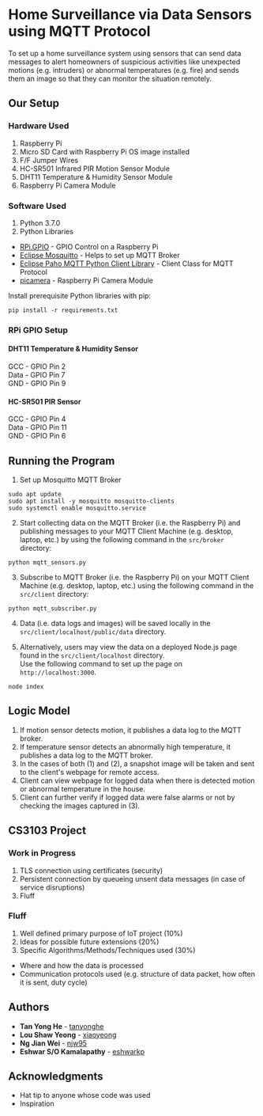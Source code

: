 # Home Surveillance via Data Sensors using MQTT Protocol

To set up a home surveillance system using sensors that can send data messages to alert homeowners of suspicious activities like unexpected motions (e.g. intruders) or abnormal temperatures (e.g. fire) and sends them an image so that they can monitor the situation remotely.

## Our Setup

### Hardware Used

1. Raspberry Pi
2. Micro SD Card with Raspberry Pi OS image installed
2. F/F Jumper Wires
3. HC-SR501 Infrared PIR Motion Sensor Module
4. DHT11 Temperature & Humidity Sensor Module
5. Raspberry Pi Camera Module

### Software Used
 
1. Python 3.7.0  
2. Python Libraries  
* [RPi.GPIO](https://pypi.org/project/RPi.GPIO/) - GPIO Control on a Raspberry Pi  
* [Eclipse Mosquitto](https://mosquitto.org/) - Helps to set up MQTT Broker 
* [Eclipse Paho MQTT Python Client Library](https://pypi.org/project/paho-mqtt/) - Client Class for MQTT Protocol   
* [picamera](https://pypi.org/project/picamera/) - Raspberry Pi Camera Module  

Install prerequisite Python libraries with pip:  
```
pip install -r requirements.txt  
```

### RPi GPIO Setup

#### DHT11 Temperature & Humidity Sensor
GCC - GPIO Pin 2  
Data - GPIO Pin 7  
GND - GPIO Pin 9  
#### HC-SR501 PIR Sensor
GCC - GPIO Pin 4  
Data - GPIO Pin 11  
GND - GPIO Pin 6  

## Running the Program

1. Set up Mosquitto MQTT Broker

```
sudo apt update
sudo apt install -y mosquitto mosquitto-clients
sudo systemctl enable mosquitto.service
```

2. Start collecting data on the MQTT Broker (i.e. the Raspberry Pi) and publishing messages to your MQTT Client Machine (e.g. desktop, laptop, etc.) by using the following command in the `src/broker` directory:

```
python mqtt_sensors.py
```

3. Subscribe to MQTT Broker (i.e. the Raspberry Pi) on your MQTT Client Machine (e.g. desktop, laptop, etc.) using the following command in the `src/client` directory:

```
python mqtt_subscriber.py
```

4. Data (i.e. data logs and images) will be saved locally in the `src/client/localhost/public/data` directory.

5. Alternatively, users may view the data on a deployed Node.js page found in the `src/client/localhost` directory.  
Use the following command to set up the page on `http://localhost:3000`.

```
node index
```

## Logic Model

1. If motion sensor detects motion, it publishes a data log to the MQTT broker.
2. If temperature sensor detects an abnormally high temperature, it publishes a data log to the MQTT broker.
3. In the cases of both (1) and (2), a snapshot image will be taken and sent to the client's webpage for remote access.
4. Client can view webpage for logged data when there is detected motion or abnormal temperature in the house.
5. Client can further verify if logged data were false alarms or not by checking the images captured in (3).


## CS3103 Project

### Work in Progress
1. TLS connection using certificates (security)
2. Persistent connection by queueing unsent data messages (in case of service disruptions)
3. Fluff

### Fluff
1.  Well defined primary purpose of IoT project (10%)
2. Ideas for possible future extensions (20%)
3. Specific Algorithms/Methods/Techniques used (30%)
- Where and how the data is processed
- Communication protocols used (e.g. structure of data packet, how often it is sent, duty cycle)

## Authors

* **Tan Yong He** - [tanyonghe](https://github.com/tanyonghe)
* **Lou Shaw Yeong** - [xiaoyeong](https://github.com/xiaoyeong)
* **Ng Jian Wei** - [njw95](https://github.com/njw95)
* **Eshwar S/O Kamalapathy** - [eshwarkp](https://github.com/eshwarkp)

## Acknowledgments

* Hat tip to anyone whose code was used
* Inspiration